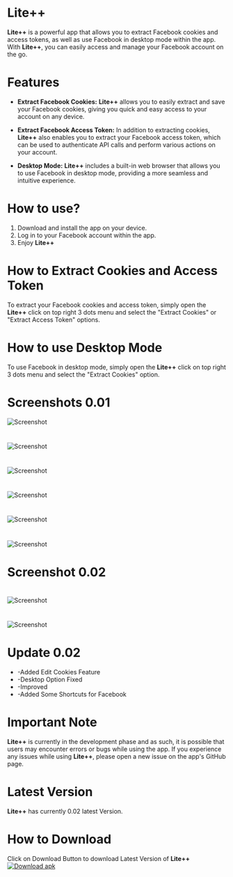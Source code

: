 # Lite++
**Lite++** is a powerful app that allows you to extract Facebook cookies and access tokens, as well as use Facebook in desktop mode within the app. With **Lite++**, you can easily access and manage your Facebook account on the go.

# Features
- **Extract Facebook Cookies:**
**Lite++** allows you to easily extract and save your Facebook cookies, giving you quick and easy access to your account on any device.

- **Extract Facebook Access Token:**
In addition to extracting cookies, **Lite++** also enables you to extract your Facebook access token, which can be used to authenticate API calls and perform various actions on your account.

- **Desktop Mode:**
**Lite++** includes a built-in web browser that allows you to use Facebook in desktop mode, providing a more seamless and intuitive experience.

# How to use?
1. Download and install the app on your device.
2. Log in to your Facebook account within the app.
3. Enjoy **Lite++**

# How to Extract Cookies and Access Token 
To extract your Facebook cookies and access token, simply open the **Lite++** click on top right 3 dots menu and select the "Extract Cookies" or "Extract Access Token" options.

# How to use Desktop Mode
To use Facebook in desktop mode, simply open the **Lite++** click on top right 3 dots menu and select the "Extract Cookies" option.

# Screenshots 0.01
![Screenshot](https://raw.githubusercontent.com/farhanaliofficial/Lite/main/Screenshots/1.jpg)
#
![Screenshot](https://raw.githubusercontent.com/farhanaliofficial/Lite/main/Screenshots/2.jpg)
#
![Screenshot](https://raw.githubusercontent.com/farhanaliofficial/Lite/main/Screenshots/3.jpg)
#
![Screenshot](https://raw.githubusercontent.com/farhanaliofficial/Lite/main/Screenshots/4.jpg)
#
![Screenshot](https://raw.githubusercontent.com/farhanaliofficial/Lite/main/Screenshots/5.jpg)
#
![Screenshot](https://raw.githubusercontent.com/farhanaliofficial/Lite/main/Screenshots/6.png)

# Screenshot 0.02
#
![Screenshot](https://raw.githubusercontent.com/farhanaliofficial/Lite/main/Screenshots/7.png)
#
![Screenshot](https://raw.githubusercontent.com/farhanaliofficial/Lite/main/Screenshots/8.png)

# Update 0.02
- -Added Edit Cookies Feature
- -Desktop Option Fixed
- -Improved
- -Added Some Shortcuts for Facebook

# Important Note
**Lite++** is currently in the development phase and as such, it is possible that users may encounter errors or bugs while using the app. If you experience any issues while using **Lite++**, please open a new issue on the app's GitHub page.

# Latest Version
**Lite++** has currently 0.02 latest Version.

# How to Download
Click on Download Button to download Latest Version of **Lite++**<br>
[![Download apk](https://custom-icon-badges.herokuapp.com/badge/-Download-blue?style=for-the-badge&logo=download&logoColor=white "Download Apk")](https://www.mediafire.com/file/gbwypjy3694qcrl/Lite%252B%252B_0.02_Farhan_Ali.apk/file)
